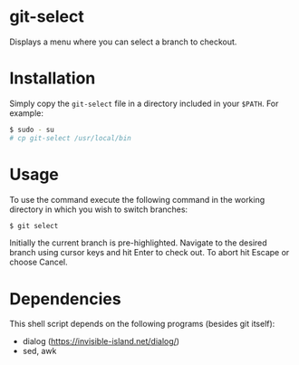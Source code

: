 # git-select

Displays a menu where you can select a branch to checkout.

# Installation

Simply copy the ```git-select``` file in a directory included in your ```$PATH```. For example:

```sh
$ sudo - su
# cp git-select /usr/local/bin
```

# Usage

To use the command execute the following command in the working directory in which you wish to switch branches:

```sh
$ git select
```

Initially the current branch is pre-highlighted. Navigate to the desired branch using cursor keys and hit Enter to check out. To abort hit Escape or choose Cancel.

# Dependencies

This shell script depends on the following programs (besides git itself):

* dialog (https://invisible-island.net/dialog/)
* sed, awk

